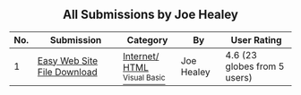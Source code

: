 ﻿<div align="center">

## All Submissions by Joe Healey

</div>

No.  | Submission | Category | By   | User Rating
---- | ---------- | -------- | ---- | -----------
1 | [Easy Web Site File Download<br />](https://github.com/Planet-Source-Code/joe-healey-easy-web-site-file-download__1-36211) | [Internet/ HTML<br /><sup>Visual Basic</sup>](../ByCategory/internet-html__1-34.md) | Joe Healey | 4.6 (23 globes from 5 users)
